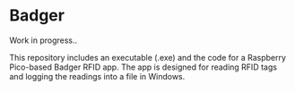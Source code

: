 # Badger
Work in progress..

This repository includes an executable (.exe) and the code for a Raspberry Pico-based Badger RFID app. The app is designed for reading RFID tags and logging the readings into a file in Windows.
